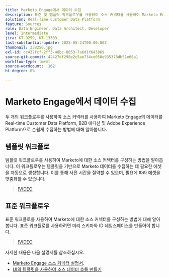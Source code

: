 ```yaml
---
title: Marketo Engage에서 데이터 수집
description: 표준 및 템플릿 워크플로우를 사용하여 소스 커넥터를 사용하여 Marketo Engage에서 데이터를 수집하는 방법에 대해 알아봅니다.
solution: Real-Time Customer Data Platform
feature: Sources
role: Data Engineer, Data Architect, Developer
level: Intermediate
jira: KT-9259, KT-13303
last-substantial-update: 2023-05-24T00:00:00Z
thumbnail: 338250.jpg
exl-id: cc432fcf-2ff3-48bc-8053-7a6d1f643869
source-git-commit: 42427df298e2c5ae734ce050e935378db51e66a1
workflow-type: tm+mt
source-wordcount: '162'
ht-degree: 0%

---
```


# Marketo Engage에서 데이터 수집

두 개의 워크플로우를 사용하여 소스 커넥터를 사용하여 Marketo Engage의 데이터를 Real-time Customer Data Platform, B2B 에디션 및 Adobe Experience Platform으로 손쉽게 수집하는 방법에 대해 알아봅니다.

## 템플릿 워크플로

템플릿 워크플로우를 사용하여 Marketo에 대한 소스 커넥터를 구성하는 방법을 알아봅니다. 이 워크플로우는 템플릿을 기반으로 Marketo 데이터를 수집하는 데 필요한 에셋을 자동으로 생성합니다. 이를 통해 사전 시간을 절약할 수 있으며, 필요에 따라 에셋을 맞춤화할 수 있습니다.

>[!VIDEO](https://video.tv.adobe.com/v/3419550?quality=12&learn=on)

## 표준 워크플로우

표준 워크플로를 사용하여 Marketo에 대한 소스 커넥터를 구성하는 방법에 대해 알아봅니다. 표준 워크플로를 사용하려면 미리 스키마와 ID 네임스페이스를 만들어야 합니다.

>[!VIDEO](https://video.tv.adobe.com/v/338250?quality=12&learn=on)

자세한 내용은 다음 설명서를 참조하십시오.
* [Marketo Engage 소스 커넥터 설명서](https://experienceleague.adobe.com/docs/experience-platform/sources/connectors/adobe-applications/marketo/marketo.html).
* [UI의 템플릿을 사용하여 소스 데이터 흐름 만들기](https://experienceleague.adobe.com/docs/experience-platform/sources/ui-tutorials/templates.html#)
